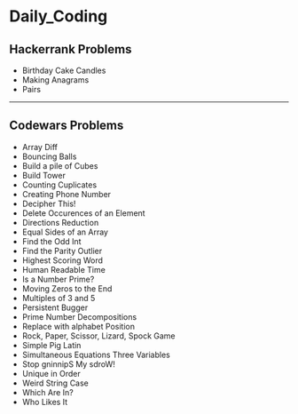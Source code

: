 # Daily_Coding

## Hackerrank Problems

- Birthday Cake Candles
- Making Anagrams
- Pairs

---

## Codewars Problems

- Array Diff
- Bouncing Balls
- Build a pile of Cubes
- Build Tower
- Counting Cuplicates
- Creating Phone Number
- Decipher This!
- Delete Occurences of an Element
- Directions Reduction
- Equal Sides of an Array
- Find the Odd Int
- Find the Parity Outlier
- Highest Scoring Word
- Human Readable Time
- Is a Number Prime?
- Moving Zeros to the End
- Multiples of 3 and 5
- Persistent Bugger
- Prime Number Decompositions
- Replace with alphabet Position
- Rock, Paper, Scissor, Lizard, Spock Game
- Simple Pig Latin
- Simultaneous Equations Three Variables
- Stop gninnipS My sdroW!
- Unique in Order
- Weird String Case
- Which Are In?
- Who Likes It
